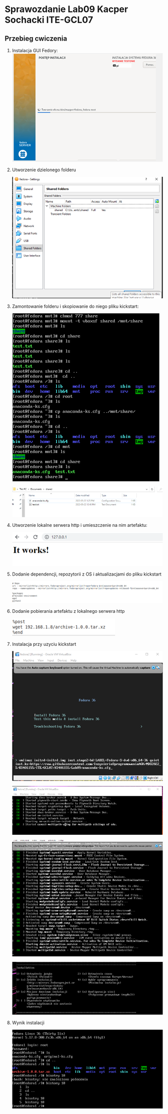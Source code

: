 # Sprawozdanie Lab09 Kacper Sochacki ITE-GCL07

## Przebieg cwiczenia

1. Instalacja GUI Fedory:
   ![1](Screenshots/instalacjagui.png)

2. Utworzenie dzielonego folderu

   ![2](Screenshots/udostepnianiefolderu1.png)

3. Zamontowanie folderu i skopiowanie do niego pliku kickstart:

   ![3](Screenshots/udostepnianiefolderu2.png)

   ![4](Screenshots/udostepnionycfg.png)

4. Utworzenie lokalne serwera http i umieszczenie na nim artefaktu:

   ![5](Screenshots/serverhttp1.png)

5. Dodanie dependencji, repozytorii z OS i aktualizacjami do pliku kickstart

   ![6](Screenshots/dependencje.png)
   
6. Dodanie pobierania artefaktu z lokalnego serwera http

   ![7](Screenshots/archive.png)
   
7. Instalacja przy uzyciu kickstart

   ![8](Screenshots/instalacjazcfg.png)

   ![8](Screenshots/install1.png)

   ![9](Screenshots/install2.png)

   ![10](Screenshots/install3.png)
   
8. Wynik instalacji

   ![11](Screenshots/koniec.png)
